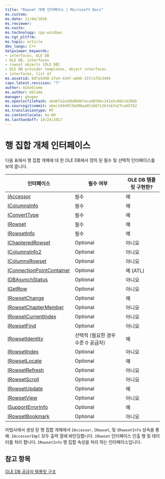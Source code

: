 ```yaml
---
title: "Rowset 개체 인터페이스 | Microsoft Docs"
ms.custom: 
ms.date: 11/04/2016
ms.reviewer: 
ms.suite: 
ms.technology: cpp-windows
ms.tgt_pltfrm: 
ms.topic: article
dev_langs: C++
helpviewer_keywords:
- interfaces, OLE DB
- OLE DB, interfaces
- rowset objects [OLE DB]
- OLE DB provider templates, object interfaces
- interfaces, list of
ms.assetid: 0d7a5d48-2fe4-434f-a84b-157c1fdc3494
caps.latest.revision: "7"
author: mikeblome
ms.author: mblome
manager: ghogen
ms.openlocfilehash: ab4bfa2a39b89dbfaced859bc241e5c002c620bb
ms.sourcegitcommit: ebec1d449f2bd98aa851667c2bfeb7e27ce657b2
ms.translationtype: MT
ms.contentlocale: ko-KR
ms.lasthandoff: 10/24/2017
---
```

# <a name="rowset-object-interfaces"></a>행 집합 개체 인터페이스
다음 표에서 행 집합 개체에 대 한 OLE DB에서 정의 된 필수 및 선택적 인터페이스를 보여 줍니다.  
  
|인터페이스|필수 여부|OLE DB 템플릿 구현한?|  
|---------------|---------------|--------------------------------------|  
|[IAccessor](https://msdn.microsoft.com/en-us/library/ms719672.aspx)|필수|예|  
|[IColumnsInfo](https://msdn.microsoft.com/en-us/library/ms724541.aspx)|필수|예|  
|[IConvertType](https://msdn.microsoft.com/en-us/library/ms715926.aspx)|필수|예|  
|[IRowset](https://msdn.microsoft.com/en-us/library/ms720986.aspx)|필수|예|  
|[IRowsetInfo](https://msdn.microsoft.com/en-us/library/ms724541.aspx)|필수|예|  
|[IChapteredRowset](https://msdn.microsoft.com/en-us/library/ms718180.aspx)|Optional|아니요|  
|[IColumnsInfo2](https://msdn.microsoft.com/en-us/library/ms712953.aspx)|Optional|아니요|  
|[IColumnsRowset](https://msdn.microsoft.com/en-us/library/ms722657.aspx)|Optional|아니요|  
|[IConnectionPointContainer](http://msdn.microsoft.com/library/windows/desktop/ms683857)|Optional|예 (ATL)|  
|[IDBAsynchStatus](https://msdn.microsoft.com/en-us/library/ms709832.aspx)|Optional|아니요|  
|[IGetRow](https://msdn.microsoft.com/en-us/library/ms718047.aspx)|Optional|아니요|  
|[IRowsetChange](https://msdn.microsoft.com/en-us/library/ms715790.aspx)|Optional|예|  
|[IRowsetChapterMember](https://msdn.microsoft.com/en-us/library/ms725430.aspx)|Optional|아니요|  
|[IRowsetCurrentIndex](https://msdn.microsoft.com/en-us/library/ms709700.aspx)|Optional|아니요|  
|[IRowsetFind](https://msdn.microsoft.com/en-us/library/ms724221.aspx)|Optional|아니요|  
|[IRowsetIdentity](https://msdn.microsoft.com/en-us/library/ms715913.aspx)|선택적 (필요한 경우 수준 0 공급자)|예|  
|[IRowsetIndex](https://msdn.microsoft.com/en-us/library/ms719604.aspx)|Optional|아니요|  
|[IRowsetLocate](https://msdn.microsoft.com/en-us/library/ms721190.aspx)|Optional|예|  
|[IRowsetRefresh](https://msdn.microsoft.com/en-us/library/ms714892.aspx)|Optional|아니요|  
|[IRowsetScroll](https://msdn.microsoft.com/en-us/library/ms712984.aspx)|Optional|아니요|  
|[IRowsetUpdate](https://msdn.microsoft.com/en-us/library/ms714401.aspx)|Optional|예|  
|[IRowsetView](https://msdn.microsoft.com/en-us/library/ms709755.aspx)|Optional|아니요|  
|[ISupportErrorInfo](https://msdn.microsoft.com/en-us/library/ms715816.aspx)|Optional|예|  
|[IRowsetBookmark](https://msdn.microsoft.com/en-us/library/ms714246.aspx)|Optional|아니요|  
  
 마법사에서 생성 된 행 집합 개체에서 `IAccessor`, `IRowset`, 및 `IRowsetInfo` 상속을 통해. `IAccessorImpl` 모두 출력 열에 바인딩합니다. `IRowset` 인터페이스 인출 행 및 데이터를 처리 합니다. `IRowsetInfo` 행 집합 속성을 처리 하는 인터페이스입니다.  
  
## <a name="see-also"></a>참고 항목  
 [OLE DB 공급자 템플릿 구조](../../data/oledb/ole-db-provider-template-architecture.md)